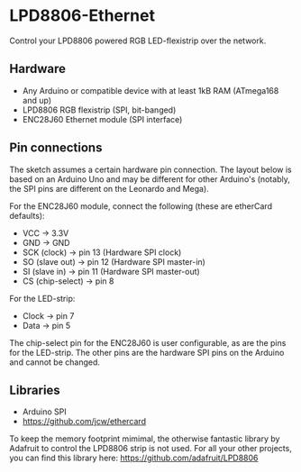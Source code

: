 # LPD8806-Ethernet

Control your LPD8806 powered RGB LED-flexistrip over the network.

## Hardware
* Any Arduino or compatible device with at least 1kB RAM (ATmega168 and up)
* LPD8806 RGB flexistrip (SPI, bit-banged)
* ENC28J60 Ethernet module (SPI interface)

## Pin connections
The sketch assumes a certain hardware pin connection. The layout below is based on an Arduino Uno and may be different for other Arduino's (notably, the SPI pins are different on the Leonardo and Mega).

For the ENC28J60 module, connect the following (these are etherCard defaults):
* VCC -> 3.3V
* GND -> GND
* SCK (clock)    -> pin 13 (Hardware SPI clock)
* SO (slave out) -> pin 12 (Hardware SPI master-in)
* SI (slave in)  -> pin 11 (Hardware SPI master-out)
* CS (chip-select) -> pin 8

For the LED-strip:
* Clock -> pin 7
* Data  -> pin 5

The chip-select pin for the ENC28J60 is user configurable, as are the pins for the LED-strip. The other pins are the hardware SPI pins on the Arduino and cannot be changed.

## Libraries
* Arduino SPI
* https://github.com/jcw/ethercard

To keep the memory footprint mimimal, the otherwise fantastic library by Adafruit to control the LPD8806 strip is not used. For all your other projects, you can find this library here: https://github.com/adafruit/LPD8806
